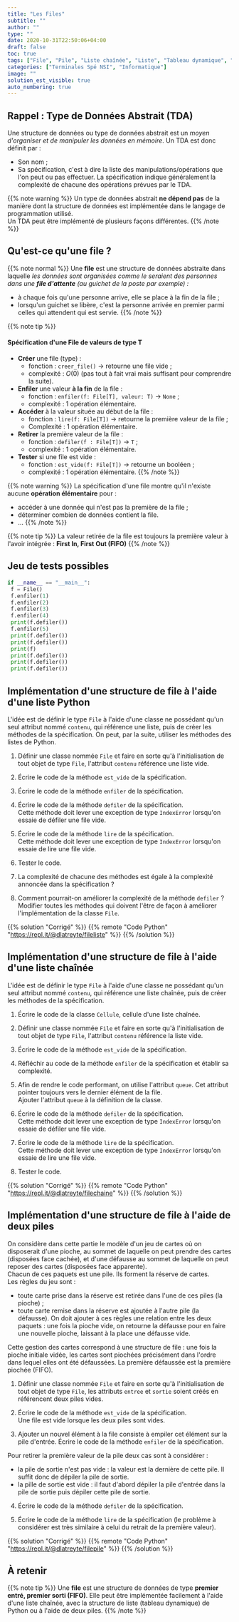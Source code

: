 ```yaml
---
title: "Les Files"
subtitle: ""
author: ""
type: ""
date: 2020-10-31T22:50:06+04:00
draft: false
toc: true
tags: ["File", "Pile", "Liste chaînée", "Liste", "Tableau dynamique", "Complexité"]
categories: ["Terminales Spé NSI", "Informatique"]
image: ""
solution_est_visible: true
auto_numbering: true
---
```


## Rappel : Type de Données Abstrait (TDA)

Une structure de données ou type de données abstrait est un *moyen d'organiser et de manipuler les données en mémoire*. Un TDA est donc définit par :

- Son nom ;
- Sa spécification, c'est à dire la liste des manipulations/opérations que l'on peut ou pas effectuer.
La spécification indique généralement la complexité de chacune des opérations prévues par le TDA.

{{% note warning %}}
Un type de données abstrait **ne dépend pas** de la manière dont la structure de données est implémentée dans le langage de programmation utilisé.  
Un TDA peut être implémenté de plusieurs façons différentes.
{{% /note %}}

## Qu'est-ce qu'une file ?

{{% note normal %}}
Une **file** est une structure de données abstraite dans laquelle *les données sont organisées comme le seraient des personnes dans une **file d'attente** (au guichet de la poste par exemple) :*

- à chaque fois qu'une personne arrive, elle se place à la fin de la file ;
- lorsqu'un guichet se libère, c'est la personne arrivée en premier parmi celles qui attendent qui est servie.
{{% /note %}}

{{% note tip %}}

#### Spécification d'une File de valeurs de type T

- **Créer** une file (type) :
  - fonction : `creer_file()` $\longrightarrow$ retourne une file vide ;
  - complexité : $O(0)$ (pas tout à fait vrai mais suffisant pour comprendre la suite).
- **Enfiler** une valeur **à la fin** de la file :
  - fonction : `enfiler(f: File[T], valeur: T)` $\longrightarrow$ `None` ;
  - complexité : 1 opération élémentaire.
- **Accéder** à la valeur située au début de la file :
  - fonction : `lire(f: File[T])` $\longrightarrow$ retourne la première valeur de la file ;
  - Complexité : 1 opération élémentaire.
- **Retirer** la première valeur de la file :
  - fonction : `defiler(f : File[T])` $\longrightarrow$ `T` ;
  - complexité : 1 opération élémentaire.
- **Tester** si une file est vide :
  - fonction : `est_vide(f: File[T])` $\longrightarrow$ retourne un booléen ;
  - complexité : 1 opération élémentaire.
{{% /note %}}

{{% note warning %}}
La spécification d'une file montre qu'il n'existe aucune **opération élémentaire** pour&nbsp;:

- accéder à une donnée qui n'est pas la première de la file&nbsp;;
- déterminer combien de données contient la file.
- ...
{{% /note %}}

{{% note tip %}}
La valeur retirée de la file est toujours la première valeur à l'avoir intégrée&nbsp;: **First In, First Out (FIFO)**
{{% /note %}}

## Jeu de tests possibles

```python
if __name__ == "__main__":
 f = File()
 f.enfiler(1)
 f.enfiler(2)
 f.enfiler(3)
 f.enfiler(4)
 print(f.defiler())
 f.enfiler(5)
 print(f.defiler())
 print(f.defiler())
 print(f)
 print(f.defiler())
 print(f.defiler())
 print(f.defiler())
```

## Implémentation d'une structure de file à l'aide d'une liste Python

L'idée est de définir le type `File` à l'aide d'une classe ne possédant qu'un seul attribut nommé `contenu`, qui référence une liste, puis de créer les méthodes de la spécification.
On peut, par la suite, utiliser les méthodes des listes de Python.

1. Définir une classe nommée `File` et faire en sorte qu'à l'initialisation de tout objet de type `File`, l'attribut `contenu` référence une liste vide.

2. Écrire le code de la méthode `est_vide` de la spécification.

3. Écrire le code de la méthode `enfiler` de la spécification.

4. Écrire le code de la méthode `defiler` de la spécification.  
Cette méthode doit lever une exception de type `IndexError` lorsqu'on essaie de défiler une file vide.

5. Écrire le code de la méthode `lire` de la spécification.  
Cette méthode doit lever une exception de type `IndexError` lorsqu'on essaie de lire une file vide.

6. Tester le code.

7. La complexité de chacune des méthodes est égale à la complexité annoncée dans la spécification&nbsp;?

8. Comment pourrait-on améliorer la complexité de la méthode `defiler`&nbsp;?
Modifier toutes les méthodes qui doivent l'être de façon à améliorer l'implémentation de la classe `File`.

{{% solution "Corrigé" %}}
{{% remote "Code Python" "https://repl.it/@dlatreyte/fileliste" %}}
{{% /solution %}}

## Implémentation d'une structure de file à l'aide d'une liste chaînée

L'idée est de définir le type `File` à l'aide d'une classe ne possédant qu'un seul attribut nommé `contenu`, qui référence une liste chaînée, puis de créer les méthodes de la spécification.

1. Écrire le code de la classe `Cellule`, cellule d'une liste chaînée.

2. Définir une classe nommée `File` et faire en sorte qu'à l'initialisation de tout objet de type `File`, l'attribut `contenu` référence la liste vide.

3. Écrire le code de la méthode `est_vide` de la spécification.

4. Réfléchir au code de la méthode `enfiler` de la spécification et établir sa complexité.

5. Afin de rendre le code performant, on utilise l'attribut `queue`. Cet attribut pointer toujours vers le dernier élément de la file.  
Ajouter l'attribut `queue` à la définition de la classe.

6. Écrire le code de la méthode `defiler` de la spécification.  
Cette méthode doit lever une exception de type `IndexError` lorsqu'on essaie de défiler une file vide.

7. Écrire le code de la méthode `lire` de la spécification.  
Cette méthode doit lever une exception de type `IndexError` lorsqu'on essaie de lire une file vide.

8. Tester le code.

{{% solution "Corrigé" %}}
{{% remote "Code Python" "https://repl.it/@dlatreyte/filechaine" %}}
{{% /solution %}}

## Implémentation d'une structure de file à l'aide de deux piles

On considère dans cette partie le modèle d'un jeu de cartes où on disposerait d'une pioche, au sommet de laquelle on peut prendre des cartes (disposées face cachée), et d'une défausse au sommet de laquelle on peut reposer des cartes (disposées face apparente).  
Chacun de ces paquets est une pile. Ils forment la réserve de cartes.  
Les règles du jeu sont :

- toute carte prise dans la réserve est retirée dans l'une de ces piles (la pioche) ;
- toute carte remise dans la réserve est ajoutée à l'autre pile (la défausse).
On doit ajouter à ces règles une relation entre les deux paquets : une fois la pioche vide, on retourne la défausse pour en faire une nouvelle pioche, laissant à la place une défausse vide.

Cette gestion des cartes correspond à une structure de file : une fois la pioche initiale vidée, les cartes sont piochées précisément dans l'ordre dans lequel elles ont été défaussées. La première défaussée est la première piochée (FIFO).

1. Définir une classe nommée `File` et faire en sorte qu'à l'initialisation de tout objet de type `File`, les attributs `entree` et `sortie` soient créés en référencent deux piles vides.

2. Écrire le code de la méthode `est_vide` de la spécification.  
Une file est vide lorsque les deux piles sont vides.

3. Ajouter un nouvel élément à la file consiste à empiler cet élément sur la pile d'entrée.
Écrire le code de la méthode `enfiler` de la spécification.

Pour retirer la première valeur de la pile deux cas sont à considérer :

- la pile de sortie n'est pas vide : la valeur est la dernière de cette pile. Il suffit donc de dépiler la pile de sortie.
- la pille de sortie est vide : il faut d'abord dépiler la pile d'entrée dans la pile de sortie puis dépiler cette pile de sortie.

4. Écrire le code de la méthode `defiler` de la spécification.

5. Écrire le code de la méthode `lire` de la spécification (le problème à considérer est très similaire à celui du retrait de la première valeur).

{{% solution "Corrigé" %}}
{{% remote "Code Python" "https://repl.it/@dlatreyte/filepile" %}}
{{% /solution %}}

## À retenir

{{% note tip %}}
Une **file** est une structure de données de type **premier entré, premier sorti (FIFO)**. Elle peut être implémentée facilement à l'aide d'une liste chaînée, avec la structure de liste (tableau dynamique) de Python ou à l'aide de deux piles.
{{% /note %}}

